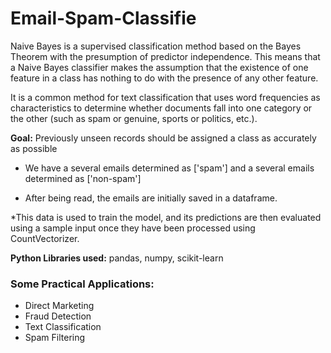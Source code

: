 # Email-Spam-Classifie

Naive Bayes is a supervised classification method based on the Bayes Theorem with the presumption of predictor independence. This means that a Naive Bayes classifier makes the assumption that the existence of one feature in a class has nothing to do with the presence of any other feature.

It is a common method for text classification that uses word frequencies as characteristics to determine whether documents fall into one category or the other (such as spam or genuine, sports or politics, etc.).

**Goal:** Previously unseen records should be assigned a class as accurately as possible

* We have a several emails determined as ['spam']
and a several emails determined as ['non-spam']

* After being read, the emails are initially saved in a dataframe. 

*This data is used to train the model, and its predictions are then evaluated using a sample input once they have been processed using CountVectorizer.

**Python Libraries used:** pandas, numpy, scikit-learn

### Some Practical Applications:
* Direct Marketing
* Fraud Detection
* Text Classification
* Spam Filtering
